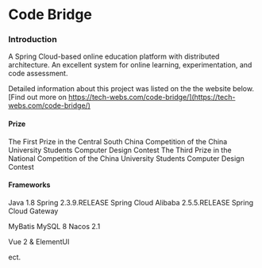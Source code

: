 # Code Bridge

### Introduction
A Spring Cloud-based online education platform with distributed architecture. An excellent system for online learning, experimentation, and code assessment.

Detailed information about this project was listed on the the website below. 
[Find out more on https://tech-webs.com/code-bridge/](https://tech-webs.com/code-bridge/) 

#### Prize
The First Prize in the Central South China Competition of the China University Students Computer Design Contest
The Third Prize in the National Competition of the China University Students Computer Design Contest

#### Frameworks
Java 1.8 Spring 2.3.9.RELEASE Spring Cloud Alibaba 2.5.5.RELEASE Spring Cloud Gateway

MyBatis MySQL 8 Nacos 2.1

Vue 2 & ElementUI

ect.
